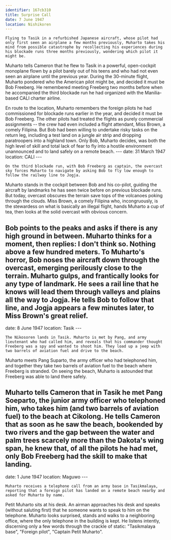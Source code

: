 ```yaml
---
identifier: 167cb310
title: Surprise Call
date: 7 June 1947 
location: Nishikoren
---
```


``` {.treatment}
Flying to Tasik in a refurbished Japanese aircraft, whose pilot had only first seen an airplane a few months previously, Muharto takes his mind from possible catastrophe by recollecting his experiences during his blockade runs three months previously, wondering which pilot it might be.
```

Muharto tells Cameron that he flew to Tasik in a powerful, open-cockpit
monoplane flown by a pilot barely out of his teens and who had not even
seen an airplane until the previous year. During the 30-minute flight,
Muharto pondered who the American pilot might be, and decided it must be
Bob Freeberg. He remembered meeting Freeberg two months before when he
accompanied the third blockade run he had organized with the
Manilia-based CALI charter airline.

En route to the location, Muharto remembers the foreign pilots he had
commissioned for blockade runs earlier in the year, and decided it must
be Bob Freeberg. The other pilots had treated the flights as purely
commercial assignments -- the crew had even included a flight attendant,
Miss Brown, a comely Filipina. But Bob had been willing to undertake
risky tasks on the return leg, including a test land on a jungle air
strip and dropping paratroopers into a highland town. Only Bob, Muharto
decides, was both the high level of skill and total lack of fear to fly
into a hostile environment unannounced and to land safely on a remote
beach. --- date: 31 March 1947 location: CALI ---

``` {.synopsis}
On the third blockade run, with Bob Freeberg as captain, the overcast sky forces Muharto to navigate by asking Bob to fly low enough to follow the railway line to Jogja. 
```

Muharto stands in the cockpit between Bob and his co-pilot, guiding the
aircraft by landmarks he has seen twice before on previous blockade
runs. But today, overcast obscures the terrain save tops of the
volcanoes poking through the clouds. Miss Brown, a comely Filipina who,
incongruously, is the stewardess on what is basically an illegal flight,
hands Muharto a cup of tea, then looks at the solid overcast with
obvious concern.

Bob points to the peaks and asks if there is any high ground in between. Muharto thinks for a moment, then replies: I don't think so. Nothing above a few hundred meters. To Muharto's horror, Bob noses the aircraft down through the overcast, emerging perilously close to the terrain. Muharto gulps, and frantically looks for any type of landmark. He sees a rail line that he knows will lead them through valleys and plains all the way to Jogja. He tells Bob to follow that line, and Jogja appears a few minutes later, to Miss Brown's great relief.
------------------------------------------------------------------------------------------------------------------------------------------------------------------------------------------------------------------------------------------------------------------------------------------------------------------------------------------------------------------------------------------------------------------------------------------------------------------------------------------------------------------------------------------------------------------

date: 8 June 1947 location: Tasik ---

``` {.treatment}
The Nikosoren lands in Tasik. Muharto is met by Pang, and army lieutenant who had called him, and reveals that his commander thought Freeberg was a spy and wanted to shoot him. They load up a jeep with two barrels of aviation fuel and drive to the beach. 
```

Muharto meets Pang Suparto, the army officer who had telephoned him, and
together they take two barrels of aviation fuel to the beach where
Freeberg is stranded. On seeing the beach, Muharto is astounded that
Freeberg was able to land there safely.

Muharto tells Cameron that in Tasik he met Pang Soeparto, the junior army officer who telephoned him, who takes him (and two barrels of aviation fuel) to the beach at Cikolong. He tells Cameron that as soon as he saw the beach, bookended by two rivers and the gap between the water and palm trees scarcely more than the Dakota's wing span, he knew that, of all the pilots he had met, only Bob Freeberg had the skill to make that landing.
-----------------------------------------------------------------------------------------------------------------------------------------------------------------------------------------------------------------------------------------------------------------------------------------------------------------------------------------------------------------------------------------------------------------------------------------------------

date: 1 June 1947 location: Maguwo ---

``` {.synopsis}
Muharto receives a telephone call from an army base in Tasikmalaya, reporting that a foreign pilot has landed on a remote beach nearby and asked for Muharto by name.   
```

Petit Muharto sits at his desk. An airman approaches his desk and speaks
(without saluting first) that he someone wants to speak to him on the
telephone. Muharto looks surprised, stands and walks to a neighboring
office, where the only telephone in the building is kept. He listens
intently, discerning only a few words through the crackle of static:
"Tasikmalaya base", "Foreign pilot", "Captain Petit Muharto".
